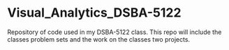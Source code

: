 # Visual_Analytics_DSBA-5122

Repository of code used in my DSBA-5122 class.  This repo will include the classes problem sets and the work on the classes two projects.  
